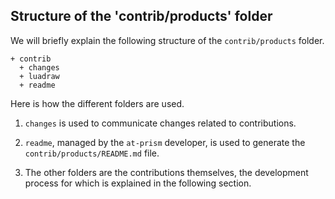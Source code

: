 Structure of the 'contrib/products' folder
------------------------------------------

We will briefly explain the following structure of the `contrib/products` folder.

<!-- FOLDER STRUCT. AUTO - START -->
~~~
+ contrib
  + changes
  + luadraw
  + readme
~~~
<!-- FOLDER STRUCT. AUTO - END -->

Here is how the different folders are used.

  1. `changes` is used to communicate changes related to contributions.

  1. `readme`, managed by the `at-prism` developer, is used to generate the `contrib/products/README.md` file.

  1. The other folders are the contributions themselves, the development process for which is explained in the following section.
